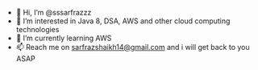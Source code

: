 - 👋 Hi, I’m @sssarfrazzz
- 👀 I’m interested in Java 8, DSA, AWS and other cloud computing technologies
- 🌱 I’m currently learning AWS
- 📫 Reach me on sarfrazshaikh14@gmail.com and i will get back to you ASAP

<!---
sssarfrazzz/sssarfrazzz is a ✨ special ✨ repository because its `README.md` (this file) appears on your GitHub profile.
You can click the Preview link to take a look at your changes.
--->
